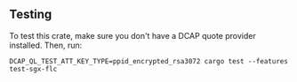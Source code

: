 ## Testing

To test this crate, make sure you don't have a DCAP quote provider installed.
Then, run:

```
DCAP_QL_TEST_ATT_KEY_TYPE=ppid_encrypted_rsa3072 cargo test --features test-sgx-flc
```
